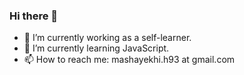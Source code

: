 ### Hi there 👋


- 🔭 I’m currently working as a self-learner.
- 🌱 I’m currently learning JavaScript.
- 📫 How to reach me: mashayekhi.h93 at gmail.com


